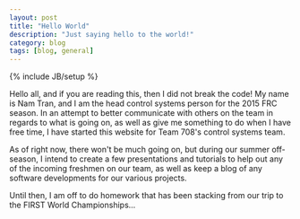 ```yaml
---
layout: post
title: "Hello World"
description: "Just saying hello to the world!"
category: blog
tags: [blog, general]
---
```

{% include JB/setup %}

Hello all, and if you are reading this, then I did not break the code! My name is Nam Tran, and I am the head control systems person for the 2015 FRC season.
In an attempt to better communicate with others on the team in regards to what is going on, as well as give me something to do when I have free time, I have
started this website for Team 708's control systems team.

As of right now, there won't be much going on, but during our summer off-season, I intend to create a few presentations and tutorials to help out any of the 
incoming freshmen on our team, as well as keep a blog of any software developments for our various projects.

Until then, I am off to do homework that has been stacking from our trip to the FIRST World Championships...